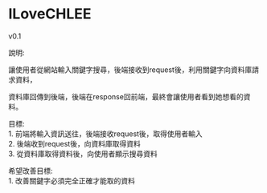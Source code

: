 # ILoveCHLEE

v0.1

說明:  
<p>讓使用者從網站輸入關鍵字搜尋，後端接收到request後，利用關鍵字向資料庫請求資料，<p>
    資料庫回傳到後端，後端在response回前端，最終會讓使用者看到她想看的資料。  

目標:  
    1. 前端將輸入資訊送往，後端接收request後，取得使用者輸入  
    2. 後端收到request後，向資料庫取得資料  
    3. 從資料庫取得資料後，向使用者顯示搜尋資料  
  
希望改善目標:  
    1. 改善關鍵字必須完全正確才能取的資料  

